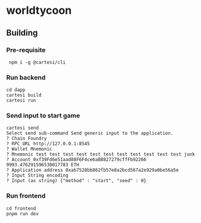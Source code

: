# worldtycoon

## Building

### Pre-requisite
```shell
 npm i -g @cartesi/cli
```

### Run backend
```shell
cd dapp
cartesi build
cartesi run
```

### Send input to start game 
```shell
cartesi send
Select send sub-command Send generic input to the application.
? Chain Foundry
? RPC URL http://127.0.0.1:8545
? Wallet Mnemonic
? Mnemonic test test test test test test test test test test test junk
? Account 0xf39Fd6e51aad88F6F4ce6aB8827279cffFb92266 9993.476291596530017783 ETH
? Application address 0xab7528bb862fb57e8a2bcd567a2e929a0be56a5e
? Input String encoding
? Input (as string) {"method" : "start", "seed" : 0}
```

### Run frontend
```shell 
cd frontend
pnpm run dev
```
